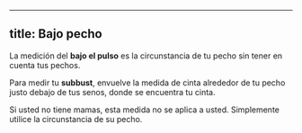 ***

## title: Bajo pecho

La medición del **bajo el pulso** es la circunstancia de tu pecho sin tener en cuenta tus pechos.

Para medir tu **subbust**, envuelve la medida de cinta alrededor de tu pecho justo debajo de tus senos, donde se encuentra tu cinta.

Si usted no tiene mamas, esta medida no se aplica a usted. Simplemente utilice la circunstancia de su pecho.
